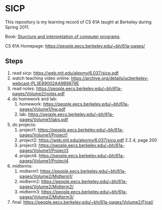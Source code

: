 # SICP

This repository is my learning record of CS 61A taught at Berkeley during Spring 2011.

Book: [Sturcture and interpretation of computer programs](https://web.mit.edu/alexmv/6.037/sicp.pdf).

CS 61A Homepage: <https://people.eecs.berkeley.edu/~bh/61a-pages/>

## Steps

1. read sicp: <https://web.mit.edu/alexmv/6.037/sicp.pdf>
2. watch teaching video online: <https://archive.org/details/ucberkeley-webcast-PL3E89002AA9B9879E>
3. read notes: <https://people.eecs.berkeley.edu/~bh/61a-pages/Volume2/notes.pdf>
4. do homework and lab:
   1. homework: <https://people.eecs.berkeley.edu/~bh/61a-pages/Volume1/hw.pdf>
   2. lab: <https://people.eecs.berkeley.edu/~bh/61a-pages/Volume1/labs.pdf>
5. do projects:
   1. project1: <https://people.eecs.berkeley.edu/~bh/61a-pages/Volume1/Project1>
   2. project2: <https://web.mit.edu/alexmv/6.037/sicp.pdf> 2.2.4, page 200
   3. project3: <https://people.eecs.berkeley.edu/~bh/61a-pages/Volume1/Project3>
   4. project4: <https://people.eecs.berkeley.edu/~bh/61a-pages/Volume1/Project4>
6. midterms:
   1. midterm1: <https://people.eecs.berkeley.edu/~bh/61a-pages/Volume2/Midterm1/>
   2. midterm2: <https://people.eecs.berkeley.edu/~bh/61a-pages/Volume2/Midterm2/>
   3. midterm3: <https://people.eecs.berkeley.edu/~bh/61a-pages/Volume2/Midterm3/>
7. final: <https://people.eecs.berkeley.edu/~bh/61a-pages/Volume2/Final/>
